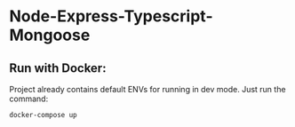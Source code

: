 # Node-Express-Typescript-Mongoose


## Run with Docker:

Project already contains default ENVs for running in dev mode.
Just run the command:

```bash
docker-compose up
```
